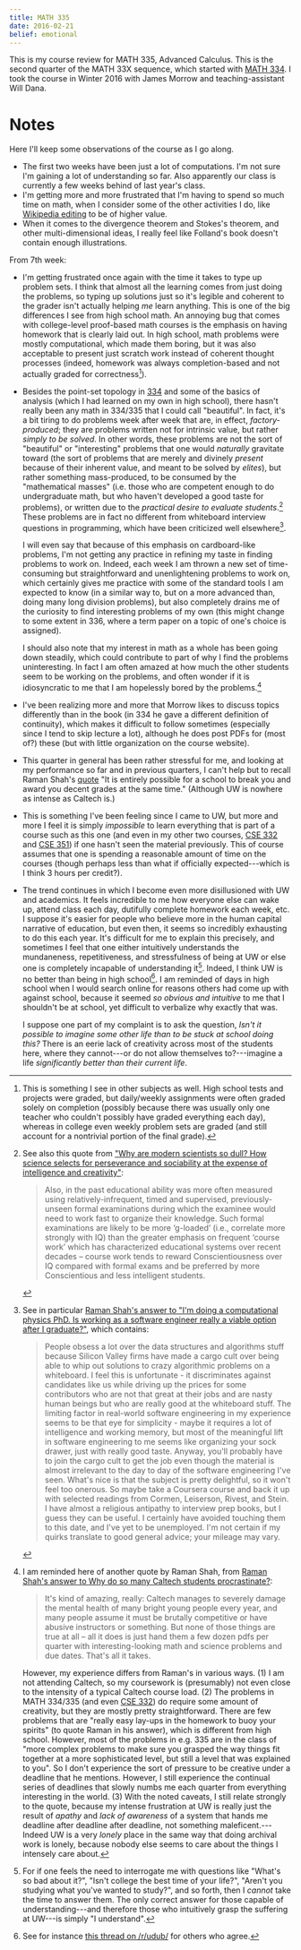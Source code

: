 ```yaml
---
title: MATH 335
date: 2016-02-21
belief: emotional
---
```


This is my course review for MATH 335, Advanced Calculus.
This is the second quarter of the MATH 33X sequence, which started with [MATH 334]().
I took the course in Winter 2016 with James Morrow and teaching-assistant Will Dana.

# Notes

Here I'll keep some observations of the course as I go along.

- The first two weeks have been just a lot of computations. I'm not sure I'm
  gaining a lot of understanding so far. Also apparently our class is
  currently a few weeks behind of last year's class.
- I'm getting more and more frustrated that I'm having to spend so much time
  on math, when I consider some of the other activities I do, like [Wikipedia
  editing](wikipedia) to be of higher value.
- When it comes to the divergence theorem and Stokes's theorem, and other
  multi-dimensional ideas, I really feel like Folland's book doesn't contain
  enough illustrations.

From 7th week:

- I'm getting frustrated once again with the time it takes to type up
  problem sets. I think that almost all the learning comes from just
  doing the problems, so typing up solutions just so it's legible and
  coherent to the grader isn't actually helping *me* learn anything.
  This is one of the big differences I see from high school math.  An
  annoying bug that comes with college-level proof-based math courses is
  the emphasis on having homework that is clearly laid out. In high
  school, math problems were mostly computational, which made them
  boring, but it was also acceptable to present just scratch work
  instead of coherent thought processes (indeed, homework was always
  completion-based and not actually graded for correctness[^hw]).

- Besides the point-set topology in [334](math-334) and some of the
  basics of analysis (which I had learned on my own in high school),
  there hasn't really been any math in 334/335 that I could call
  "beautiful". In fact, it's a bit tiring to do problems week after week
  that are, in effect, *factory-produced*; they are problems written not
  for intrinsic value, but rather *simply to be solved*. In other words,
  these problems are not the sort of "beautiful" or "interesting"
  problems that one would *naturally* gravitate toward (the sort of
  problems that are merely and divinely *present* because of their
  inherent value, and meant to be solved by *elites*), but rather
  something mass-produced, to be consumed by the "mathematical masses"
  (i.e. those who are competent enough to do undergraduate math, but who
  haven't developed a good taste for problems), or
  written due to the *practical desire to evaluate students*.[^gloaded] These
  problems are in fact no different from whiteboard interview questions
  in programming, which have been criticized well elsewhere[^whiteboard].

  I will even say that because of this emphasis on cardboard-like
  problems, I'm not getting any practice in refining my taste in
  finding problems to work on. Indeed, each week I am thrown a new
  set of time-consuming but straightforward and unenlightening
  problems to work on, which certainly gives me practice with some
  of the standard tools I am expected to know (in a similar way to, but on a more advanced than, doing many long division problems), but also completely
  drains me of the curiosity to find interesting problems of my own
  (this might change to some extent in 336, where a term paper on a
  topic of one's choice is assigned).

  I should also note that my interest in math as a whole has been
  going down steadily, which could contribute to part of why I find
  the problems uninteresting.  In fact I am often amazed at how much
  the other students seem to be working on the problems, and often
  wonder if it is idiosyncratic to me that I am hopelessly bored by
  the problems.[^pdfs]

- I've been realizing more and more that Morrow likes to discuss topics
  differently than in the book (in 334 he gave a different definition of
  continuity), which makes it difficult to follow sometimes (especially
  since I tend to skip lecture a lot), although he does post PDFs for (most of?) these (but with little organization on the course website).

- This quarter in general has been rather stressful for me, and looking
  at my performance so far and in previous quarters, I can't help but to
  recall Raman Shah's [quote](
  https://www.quora.com/If-the-median-GPA-in-the-past-year-was-3-5-why-are-accepted-students-afraid-of-not-being-able-to-survive-at-Caltech/answer/Raman-Shah
  ) "It is entirely possible for a school to break you and award you
  decent grades at the same time." (Although UW is nowhere as intense as
  Caltech is.)

- This is something I've been feeling since I came to UW, but more and more I feel it is simply *impossible* to learn everything that is part of a course such as this one (and even in my other two courses, [CSE 332]() and [CSE 351]()) if one hasn't seen the material previously. This of course assumes that one is spending a reasonable amount of time on the courses (though perhaps less than what if officially expected---which is I think 3 hours per credit?).

- The trend continues in which I become even more disillusioned with UW and academics. It feels incredible to me how everyone else can wake up, attend class each day, dutifully complete homework each week, etc. I suppose it's easier for people who believe more in the human capital narrative of education, but even then, it seems so incredibly exhausting to do this each year. It's difficult for me to explain this precisely, and sometimes I feel that one either intuitively understands the mundaneness, repetitiveness, and stressfulness of being at UW or else one is completely incapable of understanding it[^qs]. Indeed, I think UW is no better than being in high school[^highschool]. I am reminded of days in high school when I would search online for reasons others had come up with against school, because it seemed *so obvious and intuitive* to me that I shouldn't be at school, yet difficult to verbalize why exactly that was.

    I suppose one part of my complaint is to ask the question, *Isn't it possible to imagine some other life than to be stuck at school doing this?* There is an eerie lack of creativity across most of the students here, where they cannot---or do not allow themselves to?---imagine a life *significantly better than their current life*.

[^highschool]: See for instance [this thread on /r/udub/](https://www.reddit.com/r/udub/comments/4a2f1y/end_of_quarter_rant_thread/d0x02m2) for others who agree.

[^qs]: For if one feels the need to interrogate me with questions like "What's so bad about it?", "Isn't college the best time of your life?", "Aren't you studying what you've wanted to study?", and so forth, then I *cannot* take the time to answer them. The only correct answer for those capable of understanding---and therefore those who intuitively grasp the suffering at UW---is simply "I understand".

[^hw]: This is something I see in other subjects as well. High school
tests and projects were graded, but daily/weekly assignments were often
graded solely on completion (possibly because there was usually only one
teacher who couldn't possibly have graded everything each day), whereas
in college even weekly problem sets are graded (and still account for a
nontrivial portion of the final grade).

[^whiteboard]: See in particular [Raman Shah's answer to "I'm doing a
computational physics PhD. Is working as a software engineer really a
viable option after I
graduate?"](https://www.quora.com/Im-doing-a-computational-physics-PhD-Is-working-as-a-software-engineer-really-a-viable-option-after-I-graduate/answer/Raman-Shah), which contains:

    > People obsess a lot over the data structures and algorithms stuff
    > because Silicon Valley firms have made a cargo cult over being
    > able to whip out solutions to crazy algorithmic problems on a
    > whiteboard. I feel this is unfortunate - it discriminates against
    > candidates like us while driving up the prices for some
    > contributors who are not that great at their jobs and are nasty
    > human beings but who are really good at the whiteboard stuff. The
    > limiting factor in real-world software engineering in my
    > experience seems to be that eye for simplicity - maybe it requires
    > a lot of intelligence and working memory, but most of the
    > meaningful lift in software engineering to me seems like
    > organizing your sock drawer, just with really good taste. Anyway,
    > you'll probably have to join the cargo cult to get the job even
    > though the material is almost irrelevant to the day to day of the
    > software engineering I've seen. What's nice is that the subject is
    > pretty delightful, so it won't feel too onerous. So maybe take a
    > Coursera course and back it up with selected readings from Cormen,
    > Leiserson, Rivest, and Stein. I have almost a religious antipathy
    > to interview prep books, but I guess they can be useful. I
    > certainly have avoided touching them to this date, and I've yet to
    > be unemployed. I'm not certain if my quirks translate to good
    > general advice; your mileage may vary.

[^pdfs]: I am reminded here of another quote by Raman Shah, from [Raman
Shah's answer to Why do so many Caltech students
procrastinate?](https://www.quora.com/Why-do-so-many-Caltech-students-procrastinate/answer/Raman-Shah):

    > It's kind of amazing, really: Caltech manages to severely damage
    > the mental health of many bright young people every year, and many
    > people assume it must be brutally competitive or have abusive
    > instructors or something. But none of those things are true at all
    > – all it does is just hand them a few dozen pdfs per quarter with
    > interesting-looking math and science problems and due dates.
    > That's all it takes.

    However, my experience differs from Raman's in various ways. (1) I
    am not attending Caltech, so my coursework is (presumably) not even
    close to the intensity of a typical Caltech course load. (2) The
    problems in MATH 334/335 (and even [CSE 332]()) do require some
    amount of creativity, but they are mostly pretty straightforward.
    There are few problems that are "really easy lay-ups in the homework
    to buoy your spirits" (to quote Raman in his answer), which is
    different from high school. However, most of the problems in e.g.
    335 are in the class of "more complex problems to make sure you
    grasped the way things fit together at a more sophisticated level,
    but still a level that was explained to you". So I don't experience
    the sort of pressure to be creative under a deadline that he
    mentions. However, I still experience the continual series of
    deadlines that slowly numbs me each quarter from everything
    interesting in the world. (3) With the noted caveats, I still relate
    strongly to the quote, because my intense frustration at UW is
    really just the result of *apathy* and *lack of awareness* of a
    system that hands me deadline after deadline after deadline, not
    something maleficent.---Indeed UW is a very *lonely* place in the
    same way that doing archival work is lonely, because nobody else
    seems to care about the things I intensely care about.

[^gloaded]: See also this quote from ["Why are modern scientists so dull? How science selects for perseverance and sociability at the expense of intelligence and creativity"](http://kernull.com/bioradio.pdf):

    > Also, in the past educational ability was more often measured using
    > relatively-infrequent, timed and supervised, previously-unseen formal
    > examinations during which the examinee would need to work fast to
    > organize their knowledge. Such formal examinations are likely to be more
    > ‘g-loaded’ (i.e., correlate more strongly with IQ) than the greater
    > emphasis on frequent ‘course work’ which has characterized educational
    > systems over recent decades – course work tends to reward
    > Conscientiousness over IQ compared with formal exams and be preferred by
    > more Conscientious and less intelligent students.

